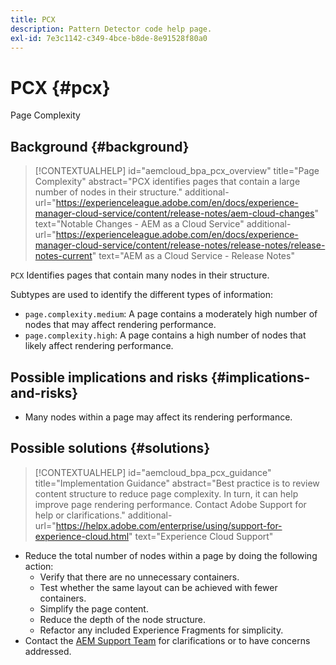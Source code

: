 ```yaml
---
title: PCX
description: Pattern Detector code help page.
exl-id: 7e3c1142-c349-4bce-b8de-8e91528f80a0
---
```

# PCX {#pcx}

Page Complexity

## Background {#background}

>[!CONTEXTUALHELP]
>id="aemcloud_bpa_pcx_overview"
>title="Page Complexity"
>abstract="PCX identifies pages that contain a large number of nodes in their structure."
>additional-url="https://experienceleague.adobe.com/en/docs/experience-manager-cloud-service/content/release-notes/aem-cloud-changes" text="Notable Changes - AEM as a Cloud Service"
>additional-url="https://experienceleague.adobe.com/en/docs/experience-manager-cloud-service/content/release-notes/release-notes/release-notes-current" text="AEM as a Cloud Service - Release Notes"

`PCX`  Identifies pages that contain many nodes in their structure.

Subtypes are used to identify the different types of information:

* `page.complexity.medium`: A page contains a moderately high number of nodes that may affect rendering performance.
* `page.complexity.high`: A page contains a high number of nodes that likely affect rendering performance.

## Possible implications and risks {#implications-and-risks}

* Many nodes within a page may affect its rendering performance.

## Possible solutions {#solutions}

>[!CONTEXTUALHELP]
>id="aemcloud_bpa_pcx_guidance"
>title="Implementation Guidance"
>abstract="Best practice is to review content structure to reduce page complexity. In turn, it can help improve page rendering performance. Contact Adobe Support for help or clarifications."
>additional-url="https://helpx.adobe.com/enterprise/using/support-for-experience-cloud.html" text="Experience Cloud Support"

* Reduce the total number of nodes within a page by doing the following action:
  * Verify that there are no unnecessary containers.
  * Test whether the same layout can be achieved with fewer containers.
  * Simplify the page content.
  * Reduce the depth of the node structure.
  * Refactor any included Experience Fragments for simplicity.
* Contact the [AEM Support Team](https://helpx.adobe.com/enterprise/using/support-for-experience-cloud.html) for clarifications or to have concerns addressed.
